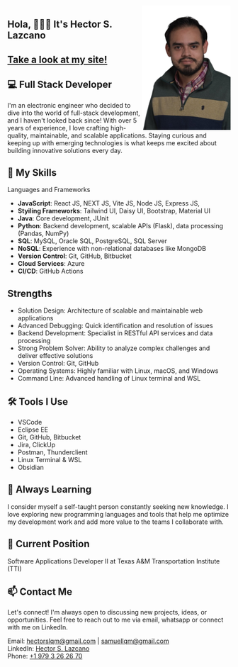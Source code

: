 <img align="right" src="./Photo.png" alt="Hector S. Lazcano" width="200"/>

## Hola,  🧑🏽‍💻 It's Hector S. Lazcano
## [Take a look at my site!](https://hector-lazcano-g3j5fgaof-hector-s-lazcanos-projects.vercel.app/)
## 💻 Full Stack Developer
I'm an electronic engineer who decided to dive into the world of full-stack development, and I haven't looked back since! With over 5 years of experience, I love crafting high-quality, maintainable, and scalable applications. Staying curious and keeping up with emerging technologies is what keeps me excited about building innovative solutions every day.

## 🚀 My Skills
Languages and Frameworks

- **JavaScript**: React JS, NEXT JS, Vite JS, Node JS, Express JS,
- **Styiling Frameworks**: Tailwind UI, Daisy UI, Bootstrap, Material UI
- **Java**: Core development, JUnit
- **Python**: Backend development, scalable APIs (Flask), data processing (Pandas, NumPy)
- **SQL**: MySQL, Oracle SQL, PostgreSQL, SQL Server
- **NoSQL**: Experience with non-relational databases like MongoDB
- **Version Control**: Git, GitHub, Bitbucket
- **Cloud Services**: Azure
- **CI/CD**: GitHub Actions

## Strengths

- Solution Design: Architecture of scalable and maintainable web applications  
- Advanced Debugging: Quick identification and resolution of issues  
- Backend Development: Specialist in RESTful API services and data processing  
- Strong Problem Solver: Ability to analyze complex challenges and deliver effective solutions  
- Version Control: Git, GitHub  
- Operating Systems: Highly familiar with Linux, macOS, and Windows  
- Command Line: Advanced handling of Linux terminal and WSL

## 🛠️ Tools I Use

- VSCode
- Eclipse EE
- Git, GitHub, Bitbucket
- Jira, ClickUp
- Postman, Thunderclient
- Linux Terminal & WSL
- Obsidian

## 🌱 Always Learning
I consider myself a self-taught person constantly seeking new knowledge. I love exploring new programming languages and tools that help me optimize my development work and add more value to the teams I collaborate with.

## 💼 Current Position 
Software Applications Developer II at Texas A&M Transportation Institute (TTI)

## 📫 Contact Me
Let's connect! I'm always open to discussing new projects, ideas, or opportunities.
Feel free to reach out to me via email, whatsapp or connect with me on LinkedIn.

Email: [hectorslqm@gmail.com](mailto:hectorslqm@gmail.com) | [samuellqm@gmail.com](mailto:samuellqm@gmail.com)  
LinkedIn: [Hector S. Lazcano](https://www.linkedin.com/in/hector-samuel-lazcano-quintero-marmol-48a766148/)  
Phone: [+1 979 3 26 26 70](tel:+19793262670)
